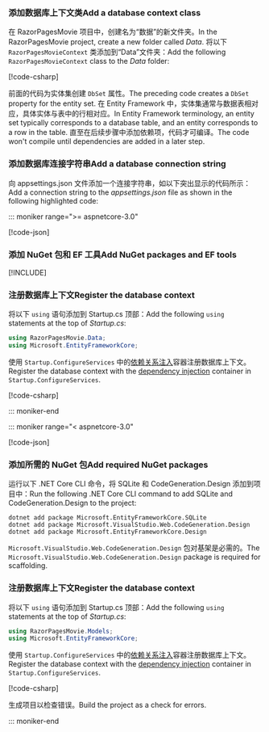 <a name="dc"></a>

### <a name="add-a-database-context-class"></a><span data-ttu-id="875f9-101">添加数据库上下文类</span><span class="sxs-lookup"><span data-stu-id="875f9-101">Add a database context class</span></span>

<span data-ttu-id="875f9-102">在 RazorPagesMovie 项目中，创建名为“数据”的新文件夹。</span><span class="sxs-lookup"><span data-stu-id="875f9-102">In the RazorPagesMovie project, create a new folder called *Data*.</span></span> <span data-ttu-id="875f9-103">将以下 `RazorPagesMovieContext` 类添加到“Data”文件夹：</span><span class="sxs-lookup"><span data-stu-id="875f9-103">Add the following `RazorPagesMovieContext` class to the *Data* folder:</span></span>

[!code-csharp[](~/tutorials/razor-pages/razor-pages-start/sample/RazorPagesMovie30/Data/RazorPagesMovieContext.cs)]

<span data-ttu-id="875f9-104">前面的代码为实体集创建 `DbSet` 属性。</span><span class="sxs-lookup"><span data-stu-id="875f9-104">The preceding code creates a `DbSet` property for the entity set.</span></span> <span data-ttu-id="875f9-105">在 Entity Framework 中，实体集通常与数据表相对应，具体实体与表中的行相对应。</span><span class="sxs-lookup"><span data-stu-id="875f9-105">In Entity Framework terminology, an entity set typically corresponds to a database table, and an entity corresponds to a row in the table.</span></span> <span data-ttu-id="875f9-106">直至在后续步骤中添加依赖项，代码才可编译。</span><span class="sxs-lookup"><span data-stu-id="875f9-106">The code won't compile until dependencies are added in a later step.</span></span>

<a name="cs"></a>

### <a name="add-a-database-connection-string"></a><span data-ttu-id="875f9-107">添加数据库连接字符串</span><span class="sxs-lookup"><span data-stu-id="875f9-107">Add a database connection string</span></span>

<span data-ttu-id="875f9-108">向 appsettings.json 文件添加一个连接字符串，如以下突出显示的代码所示：</span><span class="sxs-lookup"><span data-stu-id="875f9-108">Add a connection string to the *appsettings.json* file as shown in the following highlighted code:</span></span>

::: moniker range=">= aspnetcore-3.0"

[!code-json[](~/tutorials/razor-pages/razor-pages-start/sample/RazorPagesMovie30/appsettings_SQLite.json?highlight=10-12)]

### <a name="add-nuget-packages-and-ef-tools"></a><span data-ttu-id="875f9-109">添加 NuGet 包和 EF 工具</span><span class="sxs-lookup"><span data-stu-id="875f9-109">Add NuGet packages and EF tools</span></span>

[!INCLUDE[](~/includes/add-EF-NuGet-SQLite-CLI.md)]

<a name="reg"></a>

### <a name="register-the-database-context"></a><span data-ttu-id="875f9-110">注册数据库上下文</span><span class="sxs-lookup"><span data-stu-id="875f9-110">Register the database context</span></span>

<span data-ttu-id="875f9-111">将以下 `using` 语句添加到 Startup.cs 顶部：</span><span class="sxs-lookup"><span data-stu-id="875f9-111">Add the following `using` statements at the top of *Startup.cs*:</span></span>

```csharp
using RazorPagesMovie.Data;
using Microsoft.EntityFrameworkCore;
```

<span data-ttu-id="875f9-112">使用 `Startup.ConfigureServices` 中的[依赖关系注入](xref:fundamentals/dependency-injection)容器注册数据库上下文。</span><span class="sxs-lookup"><span data-stu-id="875f9-112">Register the database context with the [dependency injection](xref:fundamentals/dependency-injection) container in `Startup.ConfigureServices`.</span></span>

[!code-csharp[](~/tutorials/razor-pages/razor-pages-start/sample/RazorPagesMovie30/Startup.cs?name=snippet_UseSqlite&highlight=11-12)]

::: moniker-end

::: moniker range="< aspnetcore-3.0"

[!code-json[](~/tutorials/razor-pages/razor-pages-start/sample/RazorPagesMovie/appsettings_SQLite.json?highlight=8-9)]

### <a name="add-required-nuget-packages"></a><span data-ttu-id="875f9-113">添加所需的 NuGet 包</span><span class="sxs-lookup"><span data-stu-id="875f9-113">Add required NuGet packages</span></span>

<span data-ttu-id="875f9-114">运行以下 .NET Core CLI 命令，将 SQLite 和 CodeGeneration.Design 添加到项目中：</span><span class="sxs-lookup"><span data-stu-id="875f9-114">Run the following .NET Core CLI command to add SQLite and CodeGeneration.Design to the project:</span></span>

```dotnetcli
dotnet add package Microsoft.EntityFrameworkCore.SQLite
dotnet add package Microsoft.VisualStudio.Web.CodeGeneration.Design
dotnet add package Microsoft.EntityFrameworkCore.Design
```

<span data-ttu-id="875f9-115">`Microsoft.VisualStudio.Web.CodeGeneration.Design` 包对基架是必需的。</span><span class="sxs-lookup"><span data-stu-id="875f9-115">The `Microsoft.VisualStudio.Web.CodeGeneration.Design` package is required for scaffolding.</span></span>

<a name="reg"></a>

### <a name="register-the-database-context"></a><span data-ttu-id="875f9-116">注册数据库上下文</span><span class="sxs-lookup"><span data-stu-id="875f9-116">Register the database context</span></span>

<span data-ttu-id="875f9-117">将以下 `using` 语句添加到 Startup.cs 顶部：</span><span class="sxs-lookup"><span data-stu-id="875f9-117">Add the following `using` statements at the top of *Startup.cs*:</span></span>

```csharp
using RazorPagesMovie.Models;
using Microsoft.EntityFrameworkCore;
```

<span data-ttu-id="875f9-118">使用 `Startup.ConfigureServices` 中的[依赖关系注入](xref:fundamentals/dependency-injection)容器注册数据库上下文。</span><span class="sxs-lookup"><span data-stu-id="875f9-118">Register the database context with the [dependency injection](xref:fundamentals/dependency-injection) container in `Startup.ConfigureServices`.</span></span>

[!code-csharp[](~/tutorials/razor-pages/razor-pages-start/sample/RazorPagesMovie22/Startup.cs?name=snippet_UseSqlite&highlight=11-12)]

<span data-ttu-id="875f9-119">生成项目以检查错误。</span><span class="sxs-lookup"><span data-stu-id="875f9-119">Build the project as a check for errors.</span></span>

::: moniker-end
